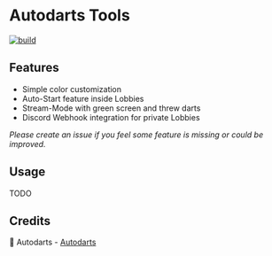 # Autodarts Tools

[![build](https://github.com/creazy231/autodarts-tools/actions/workflows/build.yml/badge.svg)](https://github.com/mubaidr/vite-vue3-chrome-extension-v3/actions/workflows/build.yml)

## Features

- Simple color customization
- Auto-Start feature inside Lobbies
- Stream-Mode with green screen and threw darts
- Discord Webhook integration for private Lobbies

_Please create an issue if you feel some feature is missing or could be improved._

## Usage
TODO

## Credits

🎯 Autodarts - [Autodarts](https://autodarts.io)
